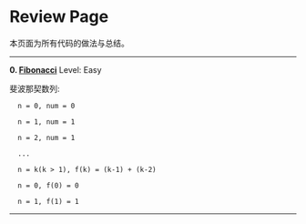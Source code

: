 # Review Page

本页面为所有代码的做法与总结。

---
**0. [Fibonacci](https://github.com/Kelv1nYu/)**      Level: Easy

斐波那契数列:
      
      n = 0, num = 0
      
      n = 1, num = 1
      
      n = 2, num = 1
      
      ...
      
      n = k(k > 1), f(k) = (k-1) + (k-2)
      
      n = 0, f(0) = 0
      
      n = 1, f(1) = 1

---
